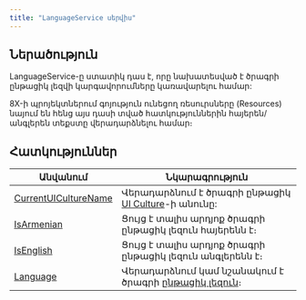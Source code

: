 ```yaml
---
title: "LanguageService սերվիս"
---
```


## Ներածություն

LanguageService-ը ստատիկ դաս է, որը նախատեսված է ծրագրի ընթացիկ լեզվի կարգավորումները կառավարելու համար: 

8X-ի պրոյեկտներում գոյություն ունեցող ռեսուրսները (Resources) նայում են հենց այս դասի տված հատկություններին հայերեն/անգլերեն տեքստը վերադարձնելու համար։

## Հատկություններ

| Անվանում | Նկարագրություն |
|----------|----------------|
| [CurrentUICultureName](LanguageService/CurrentUICultureName.md) | Վերադարձնում է ծրագրի ընթացիկ [UI Culture](https://learn.microsoft.com/en-us/dotnet/api/system.globalization.cultureinfo.currentuiculture)-ի անունը: |
| [IsArmenian](LanguageService/IsArmenian.md) | Ցույց է տալիս արդյոք ծրագրի ընթացիկ լեզուն հայերենն է։ |
| [IsEnglish](LanguageService/IsEnglish.md) | Ցույց է տալիս արդյոք ծրագրի ընթացիկ լեզուն անգլերենն է։ |
| [Language](LanguageService/Language.md) | Վերադարձնում կամ նշանակում է ծրագրի [ընթացիկ լեզուն](../types/Language.md)։ |